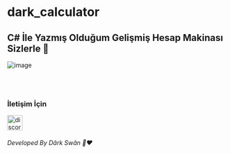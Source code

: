 # dark_calculator

<h2 > C# İle Yazmış Olduğum Gelişmiş Hesap Makinası Sizlerle 👋 </h2>

![image](https://i.hizliresim.com/csf1zgj.png)

<br> 

<br>

<h3> İletişim İçin </h3>
<a href="https://discord.gg/r3kAGxK7FV" target="_blank"> <img src="https://i.hizliresim.com/d48n7mk." alt="discord" width="35" height="35"/> </a>

<br>

<h6>Developed By Dârk Swân  👋❤️</h6>


